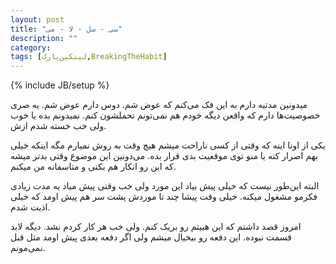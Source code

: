 ```yaml
---
layout: post
title: "سی - سل - لا - می"
description: ""
category: 
tags: [لینکین‌پارک,BreakingTheHabit]
---
```

{% include JB/setup %}
<p>
میدونین مدتیه دارم به این فک می‌کنم که عوض شم. دوس دارم عوض شم. یه صری خصوصیت‌ها دارم که واقعن دیگه خودم هم نمی‌تونم تحملشون کنم. نمیدونم بده یا خوب ولی خب خسته شدم ازش.
</p>

<p>
یکی از اونا اینه که وقتی از کسی ناراحت میشم هیچ وقت به روش نمیارم مگه اینکه خیلی بهم اصرار کنه یا منو توی موقعیت بدی قرار بده. می‌دونین این موضوع وقتی بدتر میشه که این رو انکار هم بکنی و متاسفانه من میکنم.

</p>

<p>
البته این‌طور نیست که خیلی پیش بیاد این مورد ولی خب وقتی پیش میاد یه مدت زیادی فکرمو مشغول میکنه. خیلی وقت پیشا چند تا موردش پشت سر هم پیش اومد که خیلی اذیت شدم.
</p>

<p>
امروز قصد داشتم که این هبیتم رو بریک کنم. ولی خب هر کار کردم نشد. دیگه لابد قسمت نبوده. این دفعه رو بیخیال میشم ولی اگر دفعه بعدی پیش اومد مثل قبل نمی‌مونم.
</p>


